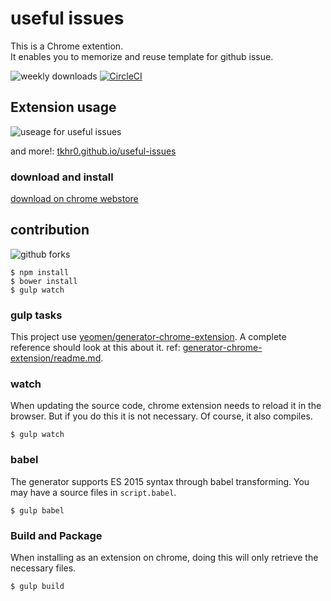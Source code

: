 
# useful issues

This is a Chrome extention.  
It enables you to memorize and reuse template for github issue.

![weekly downloads](https://img.shields.io/chrome-web-store/d/ndjffnpnjoipcpbpfkgengipennjbblh.svg)
[![CircleCI](https://circleci.com/gh/tkhr0/useful-issues/tree/develop.svg?style=svg)](https://circleci.com/gh/tkhr0/useful-issues/tree/develop)

## Extension usage

![useage for useful issues](https://tkhr0.github.io/useful-issues/assets/image/main-image.gif)

and more!: [tkhr0.github.io/useful-issues](https://tkhr0.github.io/useful-issues/)

### download and install

[download on chrome webstore](https://chrome.google.com/webstore/detail/useful-issues/ndjffnpnjoipcpbpfkgengipennjbblh?hl=ja)

## contribution

![github forks](https://img.shields.io/github/forks/tkhr0/useful-issues.svg?style=social&label=Fork)

```
$ npm install
$ bower install
$ gulp watch
```

### gulp tasks
This project use [yeomen/generator-chrome-extension](https://github.com/yeoman/generator-chrome-extension).
A complete reference should look at this about it.
ref: [generator-chrome-extension/readme.md](https://github.com/yeoman/generator-chrome-extension/blob/master/readme.md).

### watch
When updating the source code, chrome extension needs to reload it in the browser.
But if you do this it is not necessary.
Of course, it also compiles.

```
$ gulp watch
```

### babel
The generator supports ES 2015 syntax through babel transforming.
You may have a source files in `script.babel`.

```
$ gulp babel
```

### Build and Package
When installing as an extension on chrome, doing this will only retrieve the necessary files.

```
$ gulp build
```
